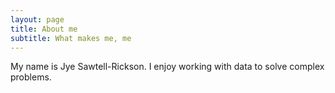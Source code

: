 ```yaml
---
layout: page
title: About me
subtitle: What makes me, me
---
```


My name is Jye Sawtell-Rickson. I enjoy working with data to solve complex problems.
